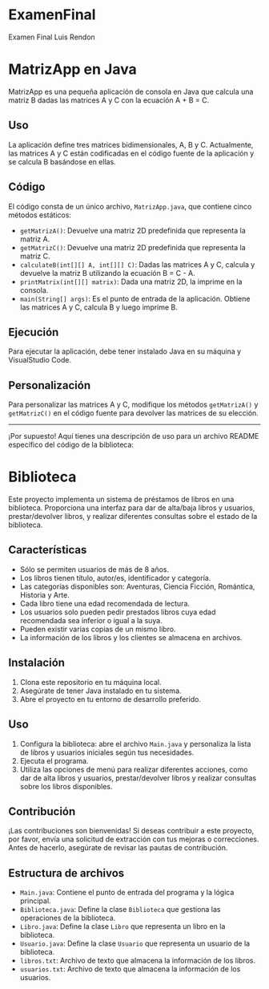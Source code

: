 # ExamenFinal
Examen Final Luis Rendon
# MatrizApp en Java

MatrizApp es una pequeña aplicación de consola en Java que calcula una matriz B dadas las matrices A y C con la ecuación A + B = C.

## Uso

La aplicación define tres matrices bidimensionales, A, B y C. Actualmente, las matrices A y C están codificadas en el código fuente de la aplicación y se calcula B basándose en ellas.

## Código

El código consta de un único archivo, `MatrizApp.java`, que contiene cinco métodos estáticos:

- `getMatrizA()`: Devuelve una matriz 2D predefinida que representa la matriz A.
- `getMatrizC()`: Devuelve una matriz 2D predefinida que representa la matriz C.
- `calculateB(int[][] A, int[][] C)`: Dadas las matrices A y C, calcula y devuelve la matriz B utilizando la ecuación B = C - A.
- `printMatrix(int[][] matrix)`: Dada una matriz 2D, la imprime en la consola.
- `main(String[] args)`: Es el punto de entrada de la aplicación. Obtiene las matrices A y C, calcula B y luego imprime B.

## Ejecución

Para ejecutar la aplicación, debe tener instalado Java en su máquina y VisualStudio Code. 

## Personalización

Para personalizar las matrices A y C, modifique los métodos `getMatrizA()` y `getMatrizC()` en el código fuente para devolver las matrices de su elección.

-------------------------------------------------------------------------------------------------------------------------------------------------------------
¡Por supuesto! Aquí tienes una descripción de uso para un archivo README específico del código de la biblioteca:

# Biblioteca

Este proyecto implementa un sistema de préstamos de libros en una biblioteca. Proporciona una interfaz para dar de alta/baja libros y usuarios, prestar/devolver libros, y realizar diferentes consultas sobre el estado de la biblioteca.

## Características

- Sólo se permiten usuarios de más de 8 años.
- Los libros tienen título, autor/es, identificador y categoría.
- Las categorías disponibles son: Aventuras, Ciencia Ficción, Romántica, Historia y Arte.
- Cada libro tiene una edad recomendada de lectura.
- Los usuarios solo pueden pedir prestados libros cuya edad recomendada sea inferior o igual a la suya.
- Pueden existir varias copias de un mismo libro.
- La información de los libros y los clientes se almacena en archivos.

## Instalación

1. Clona este repositorio en tu máquina local.
2. Asegúrate de tener Java instalado en tu sistema.
3. Abre el proyecto en tu entorno de desarrollo preferido.

## Uso

1. Configura la biblioteca: abre el archivo `Main.java` y personaliza la lista de libros y usuarios iniciales según tus necesidades.
2. Ejecuta el programa.
3. Utiliza las opciones de menú para realizar diferentes acciones, como dar de alta libros y usuarios, prestar/devolver libros y realizar consultas sobre los libros disponibles.

## Contribución

¡Las contribuciones son bienvenidas! Si deseas contribuir a este proyecto, por favor, envía una solicitud de extracción con tus mejoras o correcciones. Antes de hacerlo, asegúrate de revisar las pautas de contribución.

## Estructura de archivos

- `Main.java`: Contiene el punto de entrada del programa y la lógica principal.
- `Biblioteca.java`: Define la clase `Biblioteca` que gestiona las operaciones de la biblioteca.
- `Libro.java`: Define la clase `Libro` que representa un libro en la biblioteca.
- `Usuario.java`: Define la clase `Usuario` que representa un usuario de la biblioteca.
- `libros.txt`: Archivo de texto que almacena la información de los libros.
- `usuarios.txt`: Archivo de texto que almacena la información de los usuarios.


